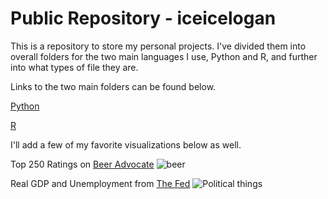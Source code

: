 # Public Repository - iceicelogan
This is a repository to store my personal projects. I've divided them into overall folders for the two main languages I use, Python and R, and further into what types of file they are.

Links to the two main folders can be found below.

[Python](https://github.com/iceicelogan/public/Python)

[R](https://github.com/iceicelogan/public/R)

I'll add a few of my favorite visualizations below as well.


Top 250 Ratings on [Beer Advocate](https://www.beeradvocate.com/lists/top/)
![beer](https://i.imgur.com/Y0xrTJi.png)

Real GDP and Unemployment from [The Fed](https://fred.stlouisfed.org/)
![Political things](https://i.imgur.com/EkUDd8q.png)

